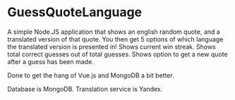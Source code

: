 # GuessQuoteLanguage

A simple Node.JS application that shows an english random quote, and a translated version of that quote.
You then get 5 options of which language the translated version is presented in!
Shows current win streak. Shows total correct guesses out of total guesses.
Shows option to get a new quote after a guess has been made.

Done to get the hang of Vue.js and MongoDB a bit better.

Database is MongoDB.
Translation service is Yandex. 

